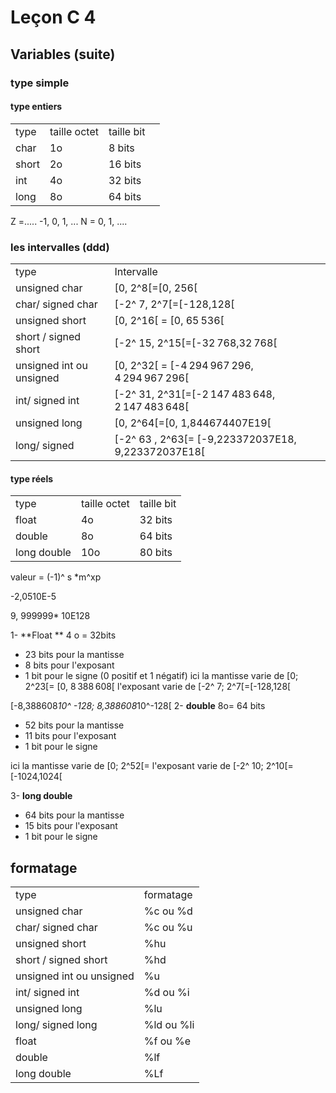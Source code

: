 
#  Leçon C 4

## Variables  (suite)

### type simple 
 #### type entiers

|	|	| ||
|---|---|---|---|
| type		| taille octet| taille bit|
| char		| 1o	| 8 bits	| 
| short		| 2o	| 16 bits	|
| int		| 4o 	| 32 bits 	|
| long		| 8o	| 64 bits	|

Z =..... -1, 0, 1, ...
N = 0, 1, ....
 ### les intervalles (ddd)
|	|	|
|---|---|
| type		| Intervalle |
| unsigned char		| [0, 2^8[=[0, 256[	|
|  char/ signed char	| [-2^ 7, 2^7[=[-128,128[	|
| unsigned short		| [0, 2^16[ = [0, 65 536[	|
| short	/ signed short	| [-2^ 15, 2^15[=[-32 768,32 768[	|
| unsigned int	ou unsigned	| 	[0, 2^32[ = [-4 294 967 296, 4 294 967 296[|
| int/ signed int	| [-2^ 31, 2^31[=[-2 147 483 648, 2 147 483 648[	|
| unsigned long	| [0, 2^64[=[0, 1,844674407E19[	| 
| long/ signed	|	[-2^ 63 , 2^63[= [-9,223372037E18, 9,223372037E18[| 



 #### type réels
|	|	|  |
|---|---|--|
| type		| taille octet| taille bit|
| float 	| 4o	| 32 bits	|
| double	| 8o	| 64 bits	|
|long double| 10o	|	80 bits	|



valeur = (-1)^ s *m^xp

-2,0510E-5

9, 999999* 10E128

1- **Float ** 4 o = 32bits

-   23 bits pour la mantisse
-   8 bits pour l'exposant
-   1 bit pour le signe (0 positif et 1 négatif)
ici la mantisse varie de [0; 2^23[= [0, 8 388 608[
l'exposant varie de [-2^ 7; 2^7[=[-128,128[

[-8,388608*10^ -128; 8,388608*10^-128[
2- **double** 8o= 64 bits
-   52 bits pour la mantisse
-   11 bits pour l'exposant
-   1 bit pour le signe

ici la mantisse varie de [0; 2^52[=
l'exposant varie de [-2^ 10; 2^10[=[-1024,1024[


3- **long double**

-   64 bits pour la mantisse
-   15 bits pour l'exposant
-   1 bit pour le signe


## formatage


|	|	|
|---|---|
| type		| formatage|
| unsigned char		| %c ou %d	|
|  char/ signed char	| %c ou %u	|
| unsigned short		| %hu	|
| short	/ signed short	| %hd	|
| unsigned int	ou unsigned	| %u	|
| int/ signed int	| %d ou %i|
| unsigned long	| %lu| 
| long/ signed long	|	%ld ou %li| 
| float 	| %f ou %e	|
| double	|  %lf|
|long double|  %Lf	|